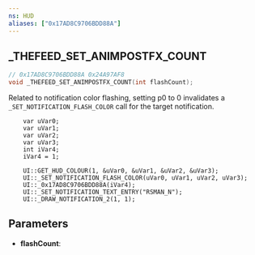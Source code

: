 ```yaml
---
ns: HUD
aliases: ["0x17AD8C9706BDD88A"]
---
```

## _THEFEED_SET_ANIMPOSTFX_COUNT

```c
// 0x17AD8C9706BDD88A 0x24A97AF8
void _THEFEED_SET_ANIMPOSTFX_COUNT(int flashCount);
```

Related to notification color flashing, setting p0 to 0 invalidates a `_SET_NOTIFICATION_FLASH_COLOR` call for the target notification.

```
    var uVar0;
    var uVar1;
    var uVar2;
    var uVar3;
    int iVar4;
    iVar4 = 1;
    
    UI::GET_HUD_COLOUR(1, &uVar0, &uVar1, &uVar2, &uVar3);
    UI::_SET_NOTIFICATION_FLASH_COLOR(uVar0, uVar1, uVar2, uVar3);
    UI::_0x17AD8C9706BDD88A(iVar4);
    UI::_SET_NOTIFICATION_TEXT_ENTRY("RSMAN_N");
    UI::_DRAW_NOTIFICATION_2(1, 1);
```

## Parameters
* **flashCount**: 

